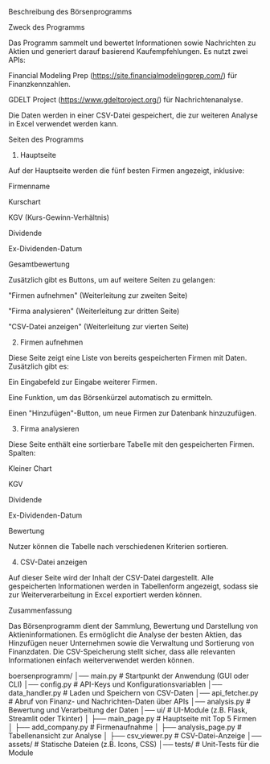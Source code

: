 Beschreibung des Börsenprogramms

Zweck des Programms

Das Programm sammelt und bewertet Informationen sowie Nachrichten zu Aktien und generiert darauf basierend Kaufempfehlungen. Es nutzt zwei APIs:

Financial Modeling Prep (https://site.financialmodelingprep.com/) für Finanzkennzahlen.

GDELT Project (https://www.gdeltproject.org/) für Nachrichtenanalyse.

Die Daten werden in einer CSV-Datei gespeichert, die zur weiteren Analyse in Excel verwendet werden kann.

Seiten des Programms

1. Hauptseite

Auf der Hauptseite werden die fünf besten Firmen angezeigt, inklusive:

Firmenname

Kurschart

KGV (Kurs-Gewinn-Verhältnis)

Dividende

Ex-Dividenden-Datum

Gesamtbewertung

Zusätzlich gibt es Buttons, um auf weitere Seiten zu gelangen:

"Firmen aufnehmen" (Weiterleitung zur zweiten Seite)

"Firma analysieren" (Weiterleitung zur dritten Seite)

"CSV-Datei anzeigen" (Weiterleitung zur vierten Seite)

2. Firmen aufnehmen

Diese Seite zeigt eine Liste von bereits gespeicherten Firmen mit Daten.
Zusätzlich gibt es:

Ein Eingabefeld zur Eingabe weiterer Firmen.

Eine Funktion, um das Börsenkürzel automatisch zu ermitteln.

Einen "Hinzufügen"-Button, um neue Firmen zur Datenbank hinzuzufügen.

3. Firma analysieren

Diese Seite enthält eine sortierbare Tabelle mit den gespeicherten Firmen. Spalten:

Kleiner Chart

KGV

Dividende

Ex-Dividenden-Datum

Bewertung

Nutzer können die Tabelle nach verschiedenen Kriterien sortieren.

4. CSV-Datei anzeigen

Auf dieser Seite wird der Inhalt der CSV-Datei dargestellt. Alle gespeicherten Informationen werden in Tabellenform angezeigt, sodass sie zur Weiterverarbeitung in Excel exportiert werden können.

Zusammenfassung

Das Börsenprogramm dient der Sammlung, Bewertung und Darstellung von Aktieninformationen. Es ermöglicht die Analyse der besten Aktien, das Hinzufügen neuer Unternehmen sowie die Verwaltung und Sortierung von Finanzdaten. Die CSV-Speicherung stellt sicher, dass alle relevanten Informationen einfach weiterverwendet werden können.

boersenprogramm/
│── main.py               # Startpunkt der Anwendung (GUI oder CLI)
│── config.py             # API-Keys und Konfigurationsvariablen
│── data_handler.py       # Laden und Speichern von CSV-Daten
│── api_fetcher.py        # Abruf von Finanz- und Nachrichten-Daten über APIs
│── analysis.py           # Bewertung und Verarbeitung der Daten
│── ui/                   # UI-Module (z.B. Flask, Streamlit oder Tkinter)
│   ├── main_page.py      # Hauptseite mit Top 5 Firmen
│   ├── add_company.py    # Firmenaufnahme
│   ├── analysis_page.py  # Tabellenansicht zur Analyse
│   ├── csv_viewer.py     # CSV-Datei-Anzeige
│── assets/               # Statische Dateien (z.B. Icons, CSS)
│── tests/                # Unit-Tests für die Module
